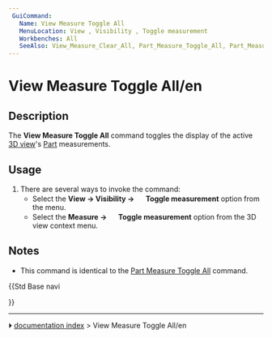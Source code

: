 ```yaml
---
 GuiCommand:
   Name: View Measure Toggle All
   MenuLocation: View , Visibility , Toggle measurement
   Workbenches: All
   SeeAlso: View_Measure_Clear_All, Part_Measure_Toggle_All, Part_Measure_Clear_All
---
```


# View Measure Toggle All/en

## Description

The **View Measure Toggle All** command toggles the display of the active [3D view](3D_view.md)\'s [Part](Part_Workbench.md) measurements.

## Usage

1.  There are several ways to invoke the command:
    -   Select the **View → Visibility → <img src="images/View_Measure_Toggle_All.svg" width=16px> Toggle measurement** option from the menu.
    -   Select the **Measure → <img src="images/View_Measure_Toggle_All.svg" width=16px> Toggle measurement** option from the 3D view context menu.

## Notes

-   This command is identical to the [Part Measure Toggle All](Part_Measure_Toggle_All.md) command.





{{Std Base navi

}}



---
⏵ [documentation index](../README.md) > View Measure Toggle All/en
